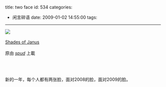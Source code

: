 title: two face
id: 534
categories:
  - 闲言碎语
date: 2009-01-02 14:55:00
tags:
---

[![](http://m2.img.libdd.com/farm5/2012/0821/17/437D47B66299992BABFA9D236EC171945FC6D59BE40C_236_240.JPEG)</img>](http://www.flickr.com/photos/shaun/3153405503/ "photo sharing")
</br>
</br><span>[Shades of Janus](http://www.flickr.com/photos/shaun/3153405503/)
</br>
</br>原由 [*spud*](http://www.flickr.com/people/shaun/) 上載
</br></span>
</br>
</br>
</br>

新的一年，每个人都有两张脸，面对2008的脸，面对2009的脸。